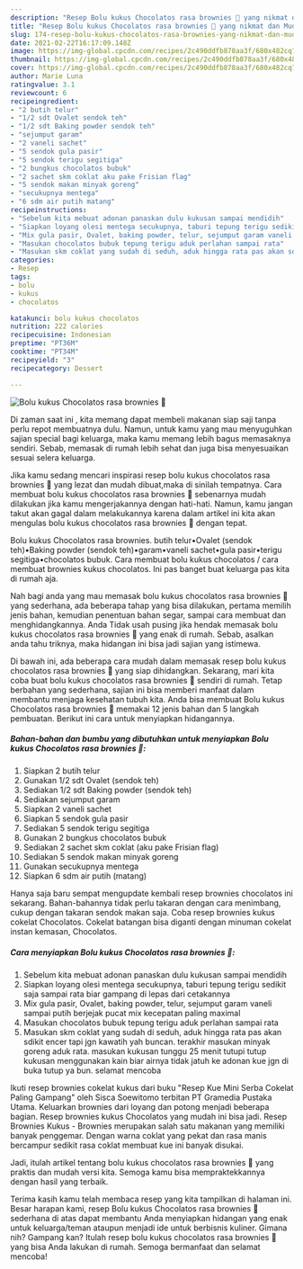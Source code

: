 ```yaml
---
description: "Resep Bolu kukus Chocolatos rasa brownies 🧀 yang nikmat dan Mudah Dibuat"
title: "Resep Bolu kukus Chocolatos rasa brownies 🧀 yang nikmat dan Mudah Dibuat"
slug: 174-resep-bolu-kukus-chocolatos-rasa-brownies-yang-nikmat-dan-mudah-dibuat
date: 2021-02-22T16:17:09.148Z
image: https://img-global.cpcdn.com/recipes/2c490ddfb878aa3f/680x482cq70/bolu-kukus-chocolatos-rasa-brownies-🧀-foto-resep-utama.jpg
thumbnail: https://img-global.cpcdn.com/recipes/2c490ddfb878aa3f/680x482cq70/bolu-kukus-chocolatos-rasa-brownies-🧀-foto-resep-utama.jpg
cover: https://img-global.cpcdn.com/recipes/2c490ddfb878aa3f/680x482cq70/bolu-kukus-chocolatos-rasa-brownies-🧀-foto-resep-utama.jpg
author: Marie Luna
ratingvalue: 3.1
reviewcount: 6
recipeingredient:
- "2 butih telur"
- "1/2 sdt Ovalet sendok teh"
- "1/2 sdt Baking powder sendok teh"
- "sejumput garam"
- "2 vaneli sachet"
- "5 sendok gula pasir"
- "5 sendok terigu segitiga"
- "2 bungkus chocolatos bubuk"
- "2 sachet skm coklat aku pake Frisian flag"
- "5 sendok makan minyak goreng"
- "secukupnya mentega"
- "6 sdm air putih matang"
recipeinstructions:
- "Sebelum kita mebuat adonan panaskan dulu kukusan sampai mendidih"
- "Siapkan loyang olesi mentega secukupnya, taburi tepung terigu sedikit saja sampai rata biar gampang di lepas dari cetakannya"
- "Mix gula pasir, Ovalet, baking powder, telur, sejumput garam vaneli sampai putih berjejak pucat mix kecepatan paling maximal"
- "Masukan chocolatos bubuk tepung terigu aduk perlahan sampai rata"
- "Masukan skm coklat yang sudah di seduh, aduk hingga rata pas akan sdikit encer tapi jgn kawatih yah buncan. terakhir masukan minyak goreng aduk rata. masukan kukusan tunggu 25 menit tutupi tutup kukusan menggunakan kain biar airnya tidak jatuh ke adonan kue jgn di buka tutup ya bun. selamat mencoba"
categories:
- Resep
tags:
- bolu
- kukus
- chocolatos

katakunci: bolu kukus chocolatos 
nutrition: 222 calories
recipecuisine: Indonesian
preptime: "PT36M"
cooktime: "PT34M"
recipeyield: "3"
recipecategory: Dessert

---
```



![Bolu kukus Chocolatos rasa brownies 🧀](https://img-global.cpcdn.com/recipes/2c490ddfb878aa3f/680x482cq70/bolu-kukus-chocolatos-rasa-brownies-🧀-foto-resep-utama.jpg)

Di zaman  saat ini , kita memang dapat membeli makanan siap saji tanpa perlu repot membuatnya dulu. Namun, untuk kamu yang mau menyuguhkan sajian special bagi keluarga, maka kamu memang lebih bagus memasaknya sendiri. Sebab, memasak di rumah lebih sehat dan juga bisa menyesuaikan sesuai selera keluarga.

Jika kamu sedang mencari inspirasi resep bolu kukus chocolatos rasa brownies 🧀 yang lezat dan mudah dibuat,maka di sinilah tempatnya. Cara membuat bolu kukus chocolatos rasa brownies 🧀  sebenarnya mudah dilakukan jika kamu mengerjakannya dengan hati-hati. Namun, kamu jangan takut akan gagal dalam melakukannya 
karena dalam artikel ini kita akan mengulas bolu kukus chocolatos rasa brownies 🧀 dengan tepat.  

Bolu kukus Chocolatos rasa brownies. butih telur•Ovalet (sendok teh)•Baking powder (sendok teh)•garam•vaneli sachet•gula pasir•terigu segitiga•chocolatos bubuk. Cara membuat bolu kukus chocolatos / cara membuat brownies kukus chocolatos. Ini pas banget buat keluarga pas kita di rumah aja.

Nah bagi anda yang mau memasak bolu kukus chocolatos rasa brownies 🧀 yang sederhana, ada beberapa tahap yang bisa dilakukan, pertama memilih jenis bahan, kemudian penentuan bahan segar, sampai cara membuat dan menghidangkannya. Anda Tidak usah pusing jika hendak memasak bolu kukus chocolatos rasa brownies 🧀 yang enak di rumah. Sebab, asalkan anda  tahu triknya, maka hidangan ini bisa jadi sajian yang istimewa.

Di bawah ini, ada beberapa cara mudah dalam memasak resep bolu kukus chocolatos rasa brownies 🧀 yang siap dihidangkan. Sekarang, mari kita coba buat bolu kukus chocolatos rasa brownies 🧀 sendiri di rumah. Tetap berbahan yang sederhana, sajian ini bisa memberi manfaat dalam membantu menjaga kesehatan tubuh kita. Anda bisa membuat Bolu kukus Chocolatos rasa brownies 🧀 memakai 12 jenis bahan dan 5 langkah pembuatan. Berikut ini cara untuk menyiapkan hidangannya.

<!--inarticleads1-->

##### Bahan-bahan dan bumbu yang dibutuhkan untuk menyiapkan Bolu kukus Chocolatos rasa brownies 🧀:

1. Siapkan 2 butih telur
1. Gunakan 1/2 sdt Ovalet (sendok teh)
1. Sediakan 1/2 sdt Baking powder (sendok teh)
1. Sediakan sejumput garam
1. Siapkan 2 vaneli sachet
1. Siapkan 5 sendok gula pasir
1. Sediakan 5 sendok terigu segitiga
1. Gunakan 2 bungkus chocolatos bubuk
1. Sediakan 2 sachet skm coklat (aku pake Frisian flag)
1. Sediakan 5 sendok makan minyak goreng
1. Gunakan secukupnya mentega
1. Siapkan 6 sdm air putih (matang)


Hanya saja baru sempat mengupdate kembali resep brownies chocolatos ini sekarang. Bahan-bahannya tidak perlu takaran dengan cara menimbang, cukup dengan takaran sendok makan saja. Coba resep brownies kukus cokelat Chocolatos. Cokelat batangan bisa diganti dengan minuman cokelat instan kemasan, Chocolatos. 

<!--inarticleads2-->

##### Cara menyiapkan Bolu kukus Chocolatos rasa brownies 🧀:

1. Sebelum kita mebuat adonan panaskan dulu kukusan sampai mendidih
1. Siapkan loyang olesi mentega secukupnya, taburi tepung terigu sedikit saja sampai rata biar gampang di lepas dari cetakannya
1. Mix gula pasir, Ovalet, baking powder, telur, sejumput garam vaneli sampai putih berjejak pucat mix kecepatan paling maximal
1. Masukan chocolatos bubuk tepung terigu aduk perlahan sampai rata
1. Masukan skm coklat yang sudah di seduh, aduk hingga rata pas akan sdikit encer tapi jgn kawatih yah buncan. terakhir masukan minyak goreng aduk rata. masukan kukusan tunggu 25 menit tutupi tutup kukusan menggunakan kain biar airnya tidak jatuh ke adonan kue jgn di buka tutup ya bun. selamat mencoba


Ikuti resep brownies cokelat kukus dari buku &#34;Resep Kue Mini Serba Cokelat Paling Gampang&#34; oleh Sisca Soewitomo terbitan PT Gramedia Pustaka Utama. Keluarkan brownies dari loyang dan potong menjadi beberapa bagian. Resep brownies kukus Chocolatos yang mudah ini bisa jadi. Resep Brownies Kukus - Brownies merupakan salah satu makanan yang memiliki banyak penggemar. Dengan warna coklat yang pekat dan rasa manis bercampur sedikit rasa coklat membuat kue ini banyak disukai. 

Jadi, itulah artikel tentang  bolu kukus chocolatos rasa brownies 🧀  yang praktis dan mudah versi kita. Semoga kamu bisa mempraktekkannya dengan hasil yang terbaik. 

Terima kasih kamu telah membaca resep yang kita tampilkan di halaman ini. Besar harapan kami, resep  Bolu kukus Chocolatos rasa brownies 🧀 sederhana di atas dapat membantu Anda menyiapkan hidangan yang enak untuk keluarga/teman ataupun menjadi ide untuk berbisnis kuliner. Gimana nih? Gampang kan? Itulah resep bolu kukus chocolatos rasa brownies 🧀 yang bisa Anda lakukan di rumah. Semoga bermanfaat dan selamat mencoba!

